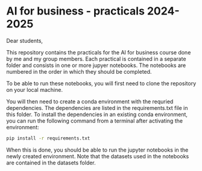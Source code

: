 # AI for business - practicals 2024-2025

Dear students,

This repository contains the practicals for the AI for business course done by me and my group members. Each practical is contained in a separate folder and consists in one or more jupyer notebooks. The notebooks are numbered in the order in which they should be completed.

To be able to run these notebooks, you will first need to clone the repository on your local machine.

You will then need to create a conda environment with the requried dependencies. The dependencies are listed in the requirements.txt file in this folder. To install the dependencies in an existing conda environment, you can run the following command from a terminal after activating the environment:

```bash
pip install -r requirements.txt
```

When this is done, you should be able to run the jupyter notebooks in the newly created environment. Note that the datasets used in the notebooks are contained in the datasets folder.
